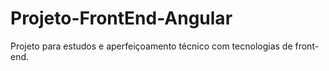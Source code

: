 # Projeto-FrontEnd-Angular
Projeto para estudos e aperfeiçoamento técnico com tecnologias de front-end.
